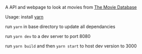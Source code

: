 A API and webpage to look at movies from [The Movie Database](https://developers.themoviedb.org/3/getting-started/introduction)

Usage:
install [yarn](https://yarnpkg.com/en/docs/install)

run `yarn` in base directory to update all dependancies

run `yarn dev` to a dev server to port 8080

run `yarn build` and then `yarn start` to host dev version to 3000
